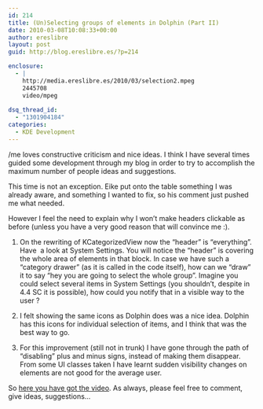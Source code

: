 ```yaml
---
id: 214
title: (Un)Selecting groups of elements in Dolphin (Part II)
date: 2010-03-08T10:08:33+00:00
author: ereslibre
layout: post
guid: http://blog.ereslibre.es/?p=214

enclosure:
  - |
    http://media.ereslibre.es/2010/03/selection2.mpeg
    2445708
    video/mpeg
    
dsq_thread_id:
  - "1301904184"
categories:
  - KDE Development
---
```

/me loves constructive criticism and nice ideas. I think I have several times guided some development through my blog in order to try to accomplish the maximum number of people ideas and suggestions.

This time is not an exception. Eike put onto the table something I was already aware, and something I wanted to fix, so his comment just pushed me what needed.

However I feel the need to explain why I won&#8217;t make headers clickable as before (unless you have a very good reason that will convince me :).

1. On the rewriting of KCategorizedView now the &#8220;header&#8221; is &#8220;everything&#8221;. Have  a look at System Settings. You will notice the &#8220;header&#8221; is covering the whole area of elements in that block. In case we have such a &#8220;category drawer&#8221; (as it is called in the code itself), how can we &#8220;draw&#8221; it to say &#8220;hey you are going to select the whole group&#8221;. Imagine you could select several items in System Settings (you shouldn&#8217;t, despite in 4.4 SC it is possible), how could you notify that in a visible way to the user ?

2. I felt showing the same icons as Dolphin does was a nice idea. Dolphin has this icons for individual selection of items, and I think that was the best way to go.

3. For this improvement (still not in trunk) I have gone through the path of &#8220;disabling&#8221; plus and minus signs, instead of making them disappear. From some UI classes taken I have learnt sudden visibility changes on elements are not good for the average user.

So <a href="http://media.ereslibre.es/2010/03/selection2.mpeg" target="_blank">here you have got the video</a>. As always, please feel free to comment, give ideas, suggestions&#8230;